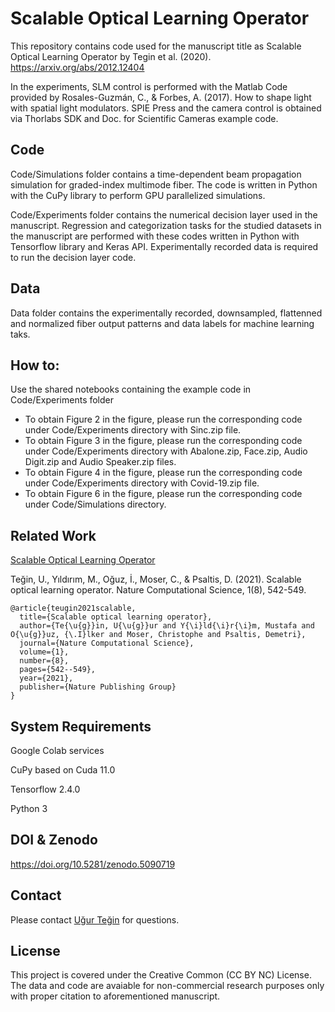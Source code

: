 # Scalable Optical Learning Operator 

This repository contains code used for the manuscript title as Scalable Optical Learning Operator by Tegin et al. (2020). https://arxiv.org/abs/2012.12404 

In the experiments, SLM control is performed with the Matlab Code provided by Rosales-Guzmán, C., & Forbes, A. (2017). How to shape light with spatial light modulators. SPIE Press and the camera control is obtained via Thorlabs SDK and Doc. for Scientific Cameras example code. 

## Code
Code/Simulations folder contains a time-dependent beam propagation simulation for graded-index multimode fiber. The code is written in Python with the CuPy library to perform GPU parallelized simulations. 

Code/Experiments folder contains the numerical decision layer used in the manuscript. Regression and categorization tasks for the studied datasets in the manuscript are performed with these codes written in Python with Tensorflow library and Keras API. Experimentally recorded data is required to run the decision layer code.

## Data
Data folder contains the experimentally recorded, downsampled, flattenned and normalized fiber output patterns and data labels for machine learning taks.

## How to:

Use the shared notebooks containing the example code in Code/Experiments folder

* To obtain Figure 2 in the figure, please run the corresponding code under Code/Experiments directory with Sinc.zip file.
* To obtain Figure 3 in the figure, please run the corresponding code under Code/Experiments directory with Abalone.zip, Face.zip, Audio Digit.zip and Audio Speaker.zip files.
* To obtain Figure 4 in the figure, please run the corresponding code under Code/Experiments directory with Covid-19.zip file.
* To obtain Figure 6 in the figure, please run the corresponding code under Code/Simulations directory.

## Related Work
[Scalable Optical Learning Operator](https://www.nature.com/articles/s43588-021-00112-0)

Teğin, U., Yıldırım, M., Oğuz, İ., Moser, C., & Psaltis, D. (2021). Scalable optical learning operator. Nature Computational Science, 1(8), 542-549.	

```
@article{teugin2021scalable,
  title={Scalable optical learning operator},
  author={Te{\u{g}}in, U{\u{g}}ur and Y{\i}ld{\i}r{\i}m, Mustafa and O{\u{g}}uz, {\.I}lker and Moser, Christophe and Psaltis, Demetri},
  journal={Nature Computational Science},
  volume={1},
  number={8},
  pages={542--549},
  year={2021},
  publisher={Nature Publishing Group}
}
```

## System Requirements
Google Colab services

CuPy based on Cuda 11.0

Tensorflow 2.4.0

Python 3

## DOI & Zenodo
https://doi.org/10.5281/zenodo.5090719

## Contact
Please contact [Uğur Teğin](http://www.ugurtegin.com/) for questions.

## License
This project is covered under the Creative Common (CC BY NC) License. The data and code are avaiable for non-commercial research purposes only with proper citation to aforementioned manuscript.
